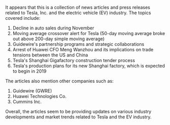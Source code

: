 It appears that this is a collection of news articles and press releases related to Tesla, Inc. and the electric vehicle (EV) industry. The topics covered include:

1. Decline in auto sales during November
2. Moving average crossover alert for Tesla (50-day moving average broke out above 200-day simple moving average)
3. Guidewire's partnership programs and strategic collaborations
4. Arrest of Huawei CFO Meng Wanzhou and its implications on trade tensions between the US and China
5. Tesla's Shanghai Gigafactory construction tender process
6. Tesla's production plans for its new Shanghai factory, which is expected to begin in 2019

The articles also mention other companies such as:

1. Guidewire (GWRE)
2. Huawei Technologies Co.
3. Cummins Inc.

Overall, the articles seem to be providing updates on various industry developments and market trends related to Tesla and the EV industry.